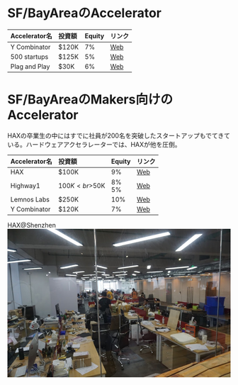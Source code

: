 # SF/BayAreaのAccelerator

|Accelerator名|投資額|Equity|リンク|
|:--|:--|:--|:--|
|Y Combinator|$120K|7%|[Web](https://www.ycombinator.com/)|
|500 startups|$125K|5%|[Web](http://500.co/accelerator/)|
|Plag and Play|$30K|6%|[Web](http://plugandplaytechcenter.com/startups/)|

# SF/BayAreaのMakers向けのAccelerator

HAXの卒業生の中にはすでに社員が200名を突破したスタートアップもでてきている。ハードウェアアクセラレーターでは、HAXが他を圧倒。

|Accelerator名|投資額|Equity|リンク|
|:--|:--|:--|:--|
|HAX|$100K|9%|[Web](https://hax.co/)|
|Highway1|$100K<br>$50K|8%<br>5%|[Web](http://highway1.io/program/)|
|Lemnos Labs|$250K|10%|[Web](http://www.apoip.org/knowledge-base/hardware-accelerators/)|
|Y Combinator|$120K|7%|[Web](https://www.ycombinator.com/hardware/)|

HAX@Shenzhen
![](/img/hax.jpg)